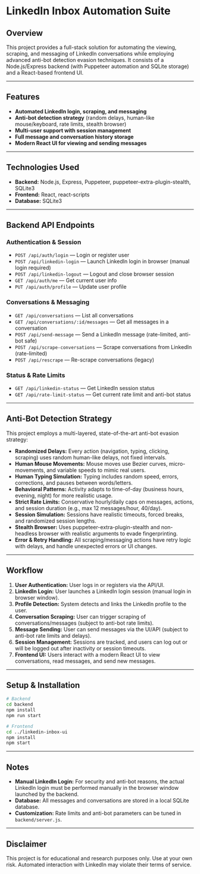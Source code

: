# LinkedIn Inbox Automation Suite

## Overview
This project provides a full-stack solution for automating the viewing, scraping, and messaging of LinkedIn conversations while employing advanced anti-bot detection evasion techniques. It consists of a Node.js/Express backend (with Puppeteer automation and SQLite storage) and a React-based frontend UI.

---

## Features
- **Automated LinkedIn login, scraping, and messaging**
- **Anti-bot detection strategy** (random delays, human-like mouse/keyboard, rate limits, stealth browser)
- **Multi-user support with session management**
- **Full message and conversation history storage**
- **Modern React UI for viewing and sending messages**

---

## Technologies Used
- **Backend:** Node.js, Express, Puppeteer, puppeteer-extra-plugin-stealth, SQLite3
- **Frontend:** React, react-scripts
- **Database:** SQLite3

---

## Backend API Endpoints

### Authentication & Session
- `POST /api/auth/login` — Login or register user
- `POST /api/linkedin-login` — Launch LinkedIn login in browser (manual login required)
- `POST /api/linkedin-logout` — Logout and close browser session
- `GET /api/auth/me` — Get current user info
- `PUT /api/auth/profile` — Update user profile

### Conversations & Messaging
- `GET /api/conversations` — List all conversations
- `GET /api/conversations/:id/messages` — Get all messages in a conversation
- `POST /api/send-message` — Send a LinkedIn message (rate-limited, anti-bot safe)
- `POST /api/scrape-conversations` — Scrape conversations from LinkedIn (rate-limited)
- `POST /api/rescrape` — Re-scrape conversations (legacy)

### Status & Rate Limits
- `GET /api/linkedin-status` — Get LinkedIn session status
- `GET /api/rate-limit-status` — Get current rate limit and anti-bot status

---

## Anti-Bot Detection Strategy
This project employs a multi-layered, state-of-the-art anti-bot evasion strategy:
- **Randomized Delays:** Every action (navigation, typing, clicking, scraping) uses random human-like delays, not fixed intervals.
- **Human Mouse Movements:** Mouse moves use Bezier curves, micro-movements, and variable speeds to mimic real users.
- **Human Typing Simulation:** Typing includes random speed, errors, corrections, and pauses between words/letters.
- **Behavioral Patterns:** Activity adapts to time-of-day (business hours, evening, night) for more realistic usage.
- **Strict Rate Limits:** Conservative hourly/daily caps on messages, actions, and session duration (e.g., max 12 messages/hour, 40/day).
- **Session Simulation:** Sessions have realistic timeouts, forced breaks, and randomized session lengths.
- **Stealth Browser:** Uses puppeteer-extra-plugin-stealth and non-headless browser with realistic arguments to evade fingerprinting.
- **Error & Retry Handling:** All scraping/messaging actions have retry logic with delays, and handle unexpected errors or UI changes.

---

## Workflow
1. **User Authentication:** User logs in or registers via the API/UI.
2. **LinkedIn Login:** User launches a LinkedIn login session (manual login in browser window).
3. **Profile Detection:** System detects and links the LinkedIn profile to the user.
4. **Conversation Scraping:** User can trigger scraping of conversations/messages (subject to anti-bot rate limits).
5. **Message Sending:** User can send messages via the UI/API (subject to anti-bot rate limits and delays).
6. **Session Management:** Sessions are tracked, and users can log out or will be logged out after inactivity or session timeouts.
7. **Frontend UI:** Users interact with a modern React UI to view conversations, read messages, and send new messages.

---

## Setup & Installation
```bash
# Backend
cd backend
npm install
npm run start

# Frontend
cd ../linkedin-inbox-ui
npm install
npm start
```

---

## Notes
- **Manual LinkedIn Login:** For security and anti-bot reasons, the actual LinkedIn login must be performed manually in the browser window launched by the backend.
- **Database:** All messages and conversations are stored in a local SQLite database.
- **Customization:** Rate limits and anti-bot parameters can be tuned in `backend/server.js`.

---

## Disclaimer
This project is for educational and research purposes only. Use at your own risk. Automated interaction with LinkedIn may violate their terms of service.
